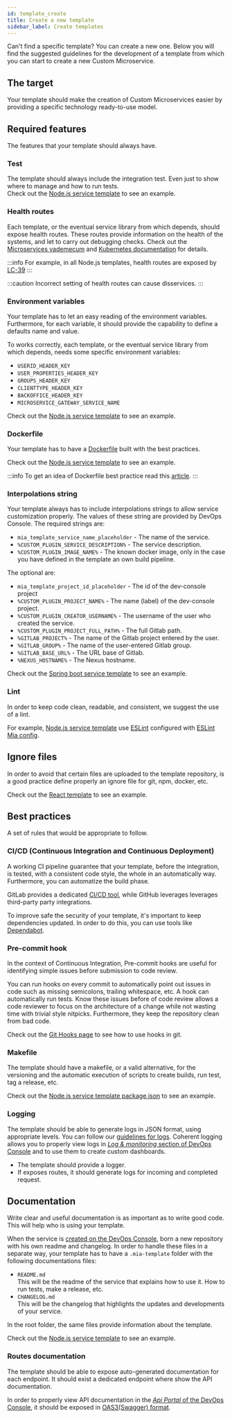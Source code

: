 ```yaml
---
id: template_create
title: Create a new template
sidebar_label: Create templates
---
```

Can't find a specific template? You can create a new one. Below you will find the suggested guidelines for the development of a template from which you can start to create a new Custom Microservice.  

## The target

Your template should make the creation of Custom Microservices easier by providing a specific technology ready-to-use model.

## Required features

The features that your template should always have.

### Test

The template should always include the integration test. Even just to show where to manage and how to run tests.  
Check out the [Node.js service template](https://github.com/mia-platform-marketplace/Node.js-Custom-Plugin-Template/blob/master/tests/index.test.js) to see an example.

### Health routes

Each template, or the eventual service library from which depends, should expose health routes.
These routes provide information on the health of the systems, and let to carry out debugging checks.
Check out the [Microservices vademecum](../../guidelines/microservice_vademecum.md#health-routes) and [Kubernetes documentation](https://kubernetes.io/docs/tasks/configure-pod-container/configure-liveness-readiness-startup-probes/) for details.

:::info
For example, in all Node.js templates, health routes are exposed by [LC-39](https://github.com/mia-platform/lc39)
:::

:::caution
Incorrect setting of health routes can cause disservices.
:::

### Environment variables

Your template has to let an easy reading of the environment variables. Furthermore, for each variable, it should provide the capability to define a defaults name and value.

To works correctly, each template, or the eventual service library from which depends, needs some specific environment variables:

* `USERID_HEADER_KEY`
* `USER_PROPERTIES_HEADER_KEY`
* `GROUPS_HEADER_KEY`
* `CLIENTTYPE_HEADER_KEY`
* `BACKOFFICE_HEADER_KEY`
* `MICROSERVICE_GATEWAY_SERVICE_NAME`

Check out the [Node.js service template](https://github.com/mia-platform-marketplace/Node.js-Custom-Plugin-Template/blob/255233ce35ec7748bb4120057dc36fcd2bb3f983/Dockerfile#L29-L30) to see an example.

### Dockerfile

Your template has to have a [Dockerfile](https://docs.mia-platform.eu/guidelines/docker_vademecum/) built with the best practices.

Check out the [Node.js service template](https://github.com/mia-platform-marketplace/Node.js-Custom-Plugin-Template/blob/master/Dockerfile) to see an example.

:::info
To get an idea of Dockerfile best practice read this [article](https://www.docker.com/blog/intro-guide-to-dockerfile-best-practices/).
:::

### Interpolations string

Your template always has to include interpolations strings to allow service customization properly. The values of these string are provided by DevOps Console.
The required strings are:

* `mia_template_service_name_placeholder` - The name of the service.
* `%CUSTOM_PLUGIN_SERVICE_DESCRIPTION%` - The service description.
* `%CUSTOM_PLUGIN_IMAGE_NAME%` - The known docker image, only in the case you have defined in the template an own build pipeline.

The optional are:

* `mia_template_project_id_placeholder`  - The id of the dev-console project
* `%CUSTOM_PLUGIN_PROJECT_NAME%` - The name (label) of the dev-console project.
* `%CUSTOM_PLUGIN_CREATOR_USERNAME%` - The username of the user who created the service.
* `%CUSTOM_PLUGIN_PROJECT_FULL_PATH%` - The full Gitlab path.
* `%GITLAB_PROJECT%` - The name of the Gitlab project entered by the user.
* `%GITLAB_GROUP%` - The name of the user-entered Gitlab group.
* `%GITLAB_BASE_URL%` - The URL base of Gitlab.
* `%NEXUS_HOSTNAME%` - The Nexus hostname.

Check out the [Spring boot service template](https://github.com/mia-platform-marketplace/SpringBoot-Custom-Plugin-Template/blob/20c40e72f8261c9156f1a9f03028316af1ab7dad/Dockerfile#L15-L17) to see an example.

### Lint

In order to keep code clean, readable, and consistent, we suggest the use of a lint.

For example, [Node.js service template](https://github.com/mia-platform-marketplace/Node.js-Custom-Plugin-Template/blob/255233ce35ec7748bb4120057dc36fcd2bb3f983/package.json#L24-L25) use [ESLint](https://github.com/eslint/eslint) configured with [ESLint Mia config](https://github.com/mia-platform/eslint-config-mia).

## Ignore files

In order to avoid that certain files are uploaded to the template repository, is a good practice define properly an ignore file for git, npm, docker, etc.

Check out the [React template](https://github.com/mia-platform-marketplace/React-App-Template) to see an example.

## Best practices

A set of rules that would be appropriate to follow.

### CI/CD (Continuous Integration and Continuous Deployment)

A working CI pipeline guarantee that your template, before the integration, is tested, with a consistent code style, the whole in an automatically way. Furthermore, you can automatize the build phase.

GitLab provides a dedicated [CI/CD tool](https://about.gitlab.com/stages-devops-lifecycle/continuous-integration/), while GitHub leverages  leverages third-party party integrations.

To improve safe the security of your template, it's important to keep dependencies updated. In order to do this, you can use tools like  [Dependabot](https://dependabot.com/).

### Pre-commit hook

In the context of Continuous Integration, Pre-commit hooks are useful for identifying simple issues before submission to code review.

You can run hooks on every commit to automatically point out issues in code such as missing semicolons, trailing whitespace, etc. A hook can automatically run tests. Know these issues before of code review allows a code reviewer to focus on the architecture of a change while not wasting time with trivial style nitpicks. Furthermore, they keep the repository clean from bad code.

Check out the [Git Hooks page](https://githooks.com/) to see how to use hooks in git.

### Makefile

The template should have a makefile, or a valid alternative, for the versioning and the automatic execution of scripts to create builds, run test, tag a release, etc.

Check out the [Node.js service template package.json](https://github.com/mia-platform-marketplace/Node.js-Custom-Plugin-Template/blob/master/package.json) to see an example.

### Logging

The template should be able to generate logs in JSON format, using appropriate levels. You can follow our [guidelines for logs](../../development_suite/monitoring-dashboard/dev_ops_guide/log.md). Coherent logging allows you to properly view logs in [*Log & monitoring* section of DevOps Console](./../../development_suite/overview-dev-suite#log-monitoring) and to use them to create custom dashboards.

* The template should provide a logger.
* If exposes routes, it should generate logs for incoming and completed request.

## Documentation

Write clear and useful documentation is as important as to write good code. This will help who is using your template.

When the service is [created on the DevOps Console](../../development_suite/api-console/api-design/services#manage-microservices), born a new repository with his own readme and changelog. In order to handle these files in a separate way, your template has to have a `.mia-template` folder with the following documentations files:

* `README.md`  
  This will be the readme of the service that explains how to use it. How to run tests, make a release, etc.
* `CHANGELOG.md`  
  This will be the changelog that highlights the updates and developments of your service.

In the root folder, the same files provide information about the template.

Check out the [Node.js service template](https://github.com/mia-platform-marketplace/Node.js-Custom-Plugin-Template/tree/master/.mia-template) to see an example.

### Routes documentation

The template should be able to expose auto-generated documentation for each endpoint. It should exist a dedicated endpoint where show the API documentation.

In order to properly view API documentation in the [*Api Portal* of the DevOps Console](./../../development_suite/api-portal/api-documentations.md), it should be exposed in [OAS3(Swagger) format](https://swagger.io/specification/).
